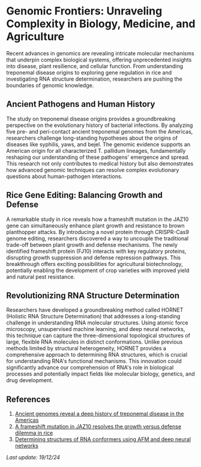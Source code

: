 # Genomic Frontiers: Unraveling Complexity in Biology, Medicine, and Agriculture

Recent advances in genomics are revealing intricate molecular mechanisms that underpin complex biological systems, offering unprecedented insights into disease, plant resilience, and cellular function. From understanding treponemal disease origins to exploring gene regulation in rice and investigating RNA structure determination, researchers are pushing the boundaries of genomic knowledge.

## Ancient Pathogens and Human History

The study on treponemal disease origins provides a groundbreaking perspective on the evolutionary history of bacterial infections. By analyzing five pre- and peri-contact ancient treponemal genomes from the Americas, researchers challenge long-standing hypotheses about the origins of diseases like syphilis, yaws, and bejel. The genomic evidence supports an American origin for all characterized T. pallidum lineages, fundamentally reshaping our understanding of these pathogens' emergence and spread. This research not only contributes to medical history but also demonstrates how advanced genomic techniques can resolve complex evolutionary questions about human-pathogen interactions.

## Rice Gene Editing: Balancing Growth and Defense

A remarkable study in rice reveals how a frameshift mutation in the JAZ10 gene can simultaneously enhance plant growth and resistance to brown planthopper attacks. By introducing a novel protein through CRISPR-Cas9 genome editing, researchers discovered a way to uncouple the traditional trade-off between plant growth and defense mechanisms. The newly identified frameshift protein (FJ10) interacts with key regulatory proteins, disrupting growth suppression and defense repression pathways. This breakthrough offers exciting possibilities for agricultural biotechnology, potentially enabling the development of crop varieties with improved yield and natural pest resistance.

## Revolutionizing RNA Structure Determination

Researchers have developed a groundbreaking method called HORNET (Holistic RNA Structure Determination) that addresses a long-standing challenge in understanding RNA molecular structures. Using atomic force microscopy, unsupervised machine learning, and deep neural networks, this technique can capture the three-dimensional topological structures of large, flexible RNA molecules in distinct conformations. Unlike previous methods limited by structural heterogeneity, HORNET provides a comprehensive approach to determining RNA structures, which is crucial for understanding RNA's functional mechanisms. This innovation could significantly advance our comprehension of RNA's role in biological processes and potentially impact fields like molecular biology, genetics, and drug development.

## References

1. [Ancient genomes reveal a deep history of treponemal disease in the Americas](https://pubmed.ncbi.nlm.nih.gov/39694065)
2. [A frameshift mutation in JAZ10 resolves the growth versus defense dilemma in rice](https://pubmed.ncbi.nlm.nih.gov/39693337)
3. [Determining structures of RNA conformers using AFM and deep neural networks](https://pubmed.ncbi.nlm.nih.gov/39695231)

*Last update: 19/12/24*

